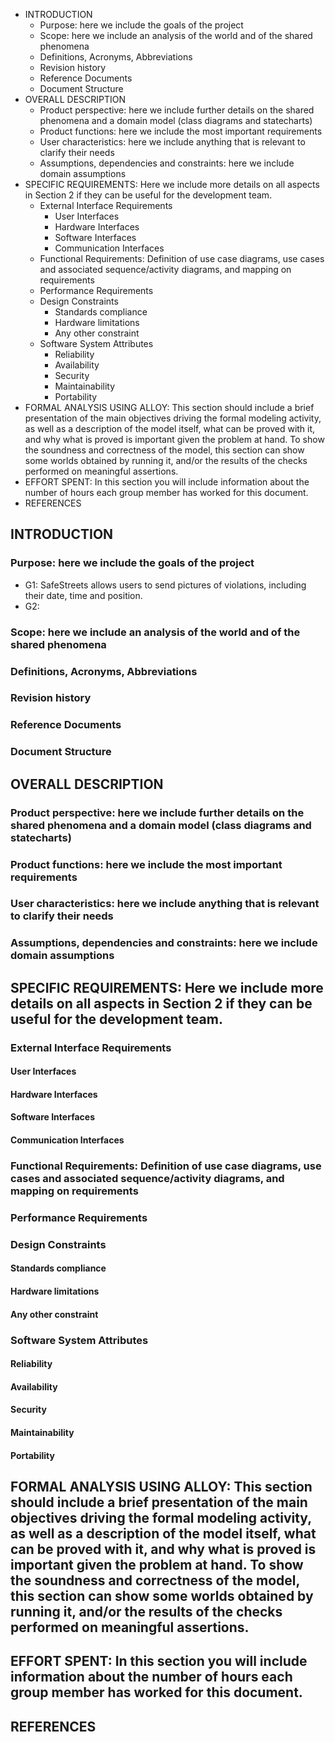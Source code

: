  <!-- MarkdownTOC -->

- INTRODUCTION
	- Purpose: here we include the goals of the project
	- Scope: here we include an analysis of the world and of the shared phenomena
	- Definitions, Acronyms, Abbreviations
	- Revision history
	- Reference Documents
	- Document Structure
- OVERALL DESCRIPTION
	- Product perspective: here we include further details on the shared phenomena and a domain model \(class diagrams and statecharts\)
	- Product functions: here we include the most important requirements
	- User characteristics: here we include anything that is relevant to clarify their needs
	- Assumptions, dependencies and constraints: here we include domain assumptions
- SPECIFIC REQUIREMENTS: Here we include more details on all aspects in Section 2 if they can be useful for the development team.
	- External Interface Requirements
		- User Interfaces
		- Hardware Interfaces
		- Software Interfaces
		- Communication Interfaces
	- Functional Requirements: Definition of use case diagrams, use cases and associated sequence/activity diagrams, and mapping on requirements
	- Performance Requirements
	- Design Constraints
		- Standards compliance
		- Hardware limitations
		- Any other constraint
	- Software System Attributes
		- Reliability
		- Availability
		- Security
		- Maintainability
		- Portability
- FORMAL ANALYSIS USING ALLOY: This section should include a brief presentation of the main objectives driving the formal modeling activity, as well as a description of the model itself, what can be proved with it, and why what is proved is important given the problem at hand. To show the soundness and correctness of the model, this section can show some worlds obtained by running it, and/or the results of the checks performed on meaningful assertions.
- EFFORT SPENT: In this section you will include information about the number of hours each group member has worked for this document.
- REFERENCES

<!-- /MarkdownTOC -->



## INTRODUCTION

### Purpose: here we include the goals of the project

- G1: SafeStreets allows users to send pictures of violations, including their date, time and position.
- G2: 

### Scope: here we include an analysis of the world and of the shared phenomena 
### Definitions, Acronyms, Abbreviations
### Revision history
### Reference Documents
### Document Structure

## OVERALL DESCRIPTION

### Product perspective: here we include further details on the shared phenomena and a domain model (class diagrams and statecharts)
### Product functions: here we include the most important requirements
### User characteristics: here we include anything that is relevant to clarify their needs
### Assumptions, dependencies and constraints: here we include domain assumptions

## SPECIFIC REQUIREMENTS: Here we include more details on all aspects in Section 2 if they can be useful for the development team.

### External Interface Requirements

#### User Interfaces
#### Hardware Interfaces
#### Software Interfaces 
#### Communication Interfaces

### Functional Requirements: Definition of use case diagrams, use cases and associated sequence/activity diagrams, and mapping on requirements
### Performance Requirements
### Design Constraints

#### Standards compliance
#### Hardware limitations
#### Any other constraint

### Software System Attributes

#### Reliability
#### Availability
#### Security
#### Maintainability
#### Portability

## FORMAL ANALYSIS USING ALLOY: This section should include a brief presentation of the main objectives driving the formal modeling activity, as well as a description of the model itself, what can be proved with it, and why what is proved is important given the problem at hand. To show the soundness and correctness of the model, this section can show some worlds obtained by running it, and/or the results of the checks performed on meaningful assertions.

## EFFORT SPENT: In this section you will include information about the number of hours each group member has worked for this document.
## REFERENCES